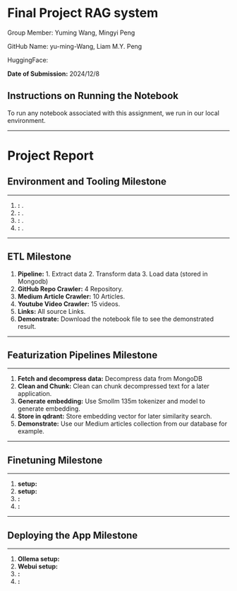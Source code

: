 # Final Project RAG system

Group Member: Yuming Wang, Mingyi Peng

GitHub Name: yu-ming-Wang, Liam M.Y. Peng

HuggingFace: 

**Date of Submission:** 2024/12/8

## Instructions on Running the Notebook
To run any notebook associated with this assignment, we run in our local environment.

---
# Project Report
## Environment and Tooling Milestone
---
1. **:** .
2. **:** .
3. **:** .
4. **:** .  
---

## ETL Milestone
1. **Pipeline:** 1. Extract data 2. Transform data 3. Load data (stored in Mongodb)
2. **GitHub Repo Crawler:** 4 Repository.
3. **Medium Article Crawler:** 10 Articles.
4. **Youtube Video Crawler:** 15 videos.
5. **Links:** All source Links.
6. **Demonstrate:** Download the notebook file to see the demonstrated result.
---

## Featurization Pipelines Milestone
---
1. **Fetch and decompress data:** Decompress data from MongoDB
2. **Clean and Chunk:** Clean can chunk decompressed text for a later application.
3. **Generate embedding:** Use Smollm 135m tokenizer and model to generate embedding.
4. **Store in qdrant:** Store embedding vector for later similarity search.
5. **Demonstrate:** Use our Medium articles collection from our database for example. 

---

## Finetuning Milestone
---
1. **setup:** 
2. **setup:** 
3. **:** 
4. **:**
---

## Deploying the App Milestone
---
1. **Ollema setup:** 
2. **Webui setup:** 
3. **:** 
4. **:**  
